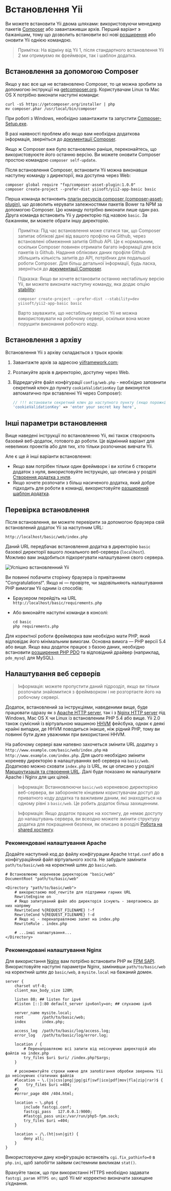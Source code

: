 Встановлення Yii
================

Ви можете встановити Yii двома шляхами: використовуючи менеджер пакетів [Composer](https://getcomposer.org/) 
або завантаживши архів. Перший варіант э бажанішим, тому що дозволить встановити всі нові 
[розширення](structure-extensions.md) або оновити Yii однією командою.

> Примітка: На відміну від Yii 1, після стандартного встановлення Yii 2 ми отримуємо як фреймворк, так і шаблон додатка.


Встановлення за допомогою Composer <span id="installing-via-composer"></span>
----------------------------------

Якщо у вас все ще не вставновлено Composer, то це можна зробити за допомогою інструкції на [getcomposer.org](https://getcomposer.org/download/).
Користувачам Linux та Mac OS X потрібно виконати наступні команди:

    curl -sS https://getcomposer.org/installer | php
    mv composer.phar /usr/local/bin/composer

При роботі з Windows, необхідно завантажити та запустити [Composer-Setup.exe](https://getcomposer.org/Composer-Setup.exe).

В разі наявності проблем або якщо вам необхідна додаткова інформація, зверніться до [документації Composer](https://getcomposer.org/doc/).

Якщо ж Composer вже було встановлено раніше, переконайтесь, що використовуюєте його останню версію.
Ви можете оновити Composer простою командою `composer self-update`.

Після встановлення Composer, встановити Yii можна виконавши наступну команду з директорії, яка доступна через Web:

    composer global require "fxp/composer-asset-plugin:1.0.0"
    composer create-project --prefer-dist yiisoft/yii2-app-basic basic

Перша команда встановить [плагін ресурсів composer (composer-asset-plugin)](https://github.com/francoispluchino/composer-asset-plugin/),
що дозволить керувати залежностями пакетів Bower та NPM за допомогою Composer. Цю команду потрібно виконати лише один раз.
Друга команда встановить Yii у директорію під назвою `basic`. За бажанням, ви можете обрати іншу директорію.

> Примітка: Під час встановлення може статися так, що Composer запитає облікові дані від вашого профілю на Github,
> через встановлені обмеження запитів Github API. Це є нормальним, оскільки Composer повинен отримати багато інформації
> для всіх пакетів із Github. Надання облікових даних профіля Github збільшить кількість запитів до API, потрібних для
> подальшої роботи Composer. Для більш детальної інформації, будь ласка, зверніться до
> [документації Composer](https://getcomposer.org/doc/articles/troubleshooting.md#api-rate-limit-and-oauth-tokens).

> Підказка: Якщо ви хочете встановити останню нестабільну версію Yii, ви можете виконати наступну команду,
> яка додає опцію [stability](https://getcomposer.org/doc/04-schema.md#minimum-stability):
>
>     composer create-project --prefer-dist --stability=dev yiisoft/yii2-app-basic basic
>
> Варто зауважити, що нестабільну версію Yii не можна використовувати на робочому сервері, оскільки вона може порушити
> виконання робочого коду.


Встановлення з архіву <span id="installing-from-archive-file"></span>
---------------------

Встановлення Yii з архіву складається з трьох кроків:

1. Завантажте архів за адресою [yiiframework.com](http://www.yiiframework.com/download/);
2. Розпакуйте архів в директорію, доступну через Web.
3. Відредагуйте файл конфігурації `config/web.php` - необхідно заповнити секретний ключ до пункту `cookieValidationKey`
   (це виконуєтся автоматично при вставленні Yii через Composer):

   ```php
   // !!! встановити секретний ключ до наступного пункту (якщо порожній) - це необхідно для валідації кукі
   'cookieValidationKey' => 'enter your secret key here',
   ```


Інші параметри встановлення <span id="other-installation-options"></span>
---------------------------

Вище наведені інструкції по встановленню Yii, які також створюють базовий веб-додаток, готового до роботи.
Це відмінний варіант для невеликих проектів або для тих, хто тільки розпочинає вивчати Yii.

Але є ще й інші варіанти встановлення:

* Якщо вам потрібен тільки один фреймворк і ви хотіли б створити додаток з нуля, використовуйте інструкцію, 
  що описана у розділі [Створення додатка з нуля](tutorial-start-from-scratch.md).
* Якщо хочете розпочати з більш насиченого додатка, який добре підходить для роботи в команді, використовуйте
  [разширений шаблон додатка](tutorial-advanced-app.md).


Перевірка встановлення <span id="verifying-installation"></span>
----------------------

Після встановлення, ви можете перевірити за допомогою браузера свій встановлений додаток Yii за наступним URL:

```
http://localhost/basic/web/index.php
```

Даний URL передбачає встановлення додатка в директорію `basic` базової директорії вашого локального веб-сервера (`localhost`).
Можливо вам знадобиться підкорегувати налаштування свого сервера.

![Успішно встановленний Yii](images/start-app-installed.png)

Ви повинні побачити сторінку браузера із привітанням "Congratulations!". Якщо ні — провірте, чи задовільняють
налаштування PHP вимогам Yii одним із способів:

* Браузером перейдіть на URL `http://localhost/basic/requirements.php`
* Або виконайте наступні команди в консолі: 

  ```
  cd basic
  php requirements.php
  ```

Для коректної роботи фреймворка вам необхідно мати PHP, який відповідає його мінімальним вимогам. 
Основна вимога — PHP версії 5.4 або вище. Якщо ваш додаток працює з базою даних, необхідно встановити
[розширення PHP PDO](http://www.php.net/manual/en/pdo.installation.php) та відповідний драйвер 
(наприклад, `pdo_mysql` для MySQL).


Налаштування веб серверів <span id="configuring-web-servers"></span>
-------------------------

> Інформація: можете пропустити даний підрозділ, якщо ви тільки розпочали знайомитися з фреймворком 
  і не розгортаєте його на робочому сервері.

Додаток, встановлений за інструкціями, наведеними вище, буде працювати одразу як з [Apache HTTP server](http://httpd.apache.org/),
так і з [Nginx HTTP server](http://nginx.org/) під Windows, Mac OS X чи Linux із встановленим PHP 5.4 або вище.
Yii 2.0 також сумісний із віртуальною машиною [HHVM](http://hhvm.com/) фейсбука, однак є деякі крайні випадки, 
де HHVM поводиться інакше, ніж рідний PHP, тому ви повинні бути дуже уважними при використанні HHVM.  

На рабочому сервері вам напевно захочеться змінити URL додатку з `http://www.example.com/basic/web/index.php`
на `http://www.example.com/index.php`. Для цього необхідно змінити кореневу директорію в налаштуваннях веб сервера на `basic/web`.
Додатково можно сховати `index.php` із URL, як це описано у розділі [Маршрутизація та створення URL](runtime-routing.md). 
Далі буде показано як налаштувати Apache і Nginx для цих цілей.

> Інформація: Встанновлюючи `basic/web` кореневою директорією веб-сервера, ви забороняєте кінцевим користувачам доступ
  до приватного коду додатка та важливим даним, які знаходяться на одному рівні з `basic/web`. Це робить додаток більш захищенним.

> Інформація: Якщо додаток працює на хостингу, де немає доступу до налаштувань сервера, ви всеодно можете змінити структуру
  додатка для покращення безпеки, як описано в розділі [Робота на shared хостингу](tutorial-shared-hosting.md).


### Рекомендовані налаштування Apache <span id="recommended-apache-configuration"></span>

Додайте наступний код до файлу конфігурации Apache `httpd.conf` або в конфігураційний файл віртуального хоста. 
Не забудьте замінити `path/to/basic/web` на коректний шлях до `basic/web`.

```
# Встановлюємо кореневою директорією "basic/web"
DocumentRoot "path/to/basic/web"

<Directory "path/to/basic/web">
    # використаємо mod_rewrite для підтримки гарних URL
    RewriteEngine on
    # Якщо запитуваний файл або директорія існують - звертаємось до них напряму
    RewriteCond %{REQUEST_FILENAME} !-f
    RewriteCond %{REQUEST_FILENAME} !-d
    # Якщо ні - перенаправляємо запит на index.php
    RewriteRule . index.php

    # ...інші налаштування...
</Directory>
```


### Рекомендовані налаштування Nginx <span id="recommended-nginx-configuration"></span>

Для використання [Nginx](http://wiki.nginx.org/) вам потрібно встановити PHP як [FPM SAPI](http://php.net/install.fpm).
Використовуйте наступні параметри Nginx, замінивши `path/to/basic/web` на коректний шлях до `basic/web`,
а `mysite.local` на бажаний домен.

```
server {
    charset utf-8;
    client_max_body_size 128M;

    listen 80; ## listen for ipv4
    #listen [::]:80 default_server ipv6only=on; ## слухаємо ipv6

    server_name mysite.local;
    root        /path/to/basic/web;
    index       index.php;

    access_log  /path/to/basic/log/access.log;
    error_log   /path/to/basic/log/error.log;

    location / {
        # Перенаправляємо всі запити від неіснуючих директорій або файлів на index.php
        try_files $uri $uri/ /index.php?$args;
    }

    # розкоментуйте строки нижче для запобігання обробки звернень Yii до неіснуючих статичних файлів
    #location ~ \.(js|css|png|jpg|gif|swf|ico|pdf|mov|fla|zip|rar)$ {
    #    try_files $uri =404;
    #}
    #error_page 404 /404.html;

    location ~ \.php$ {
        include fastcgi.conf;
        fastcgi_pass   127.0.0.1:9000;
        #fastcgi_pass unix:/var/run/php5-fpm.sock;
        try_files $uri =404;
    }

    location ~ /\.(ht|svn|git) {
        deny all;
    }
}
```

Використовуючи дану конфігурацію встановіть `cgi.fix_pathinfo=0` в `php.ini`, щоб запобігти зайвим системним викликам `stat()`.

Врахуйте також, що при використанні HTTPS необхідно задавати `fastcgi_param HTTPS on;` щоб Yii міг корректно 
визначати захищене з’єднання.
